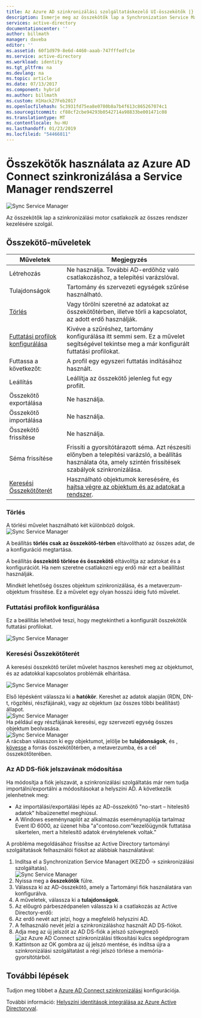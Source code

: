 ```yaml
---
title: Az Azure AD szinkronizálási szolgáltatáskezelő UI-összekötők |} A Microsoft Docs
description: Ismerje meg az összekötők lap a Synchronization Service Managert, az Azure AD Connect.
services: active-directory
documentationcenter: ''
author: billmath
manager: daveba
editor: ''
ms.assetid: 60f1d979-8e6d-4460-aaab-747fffedfc1e
ms.service: active-directory
ms.workload: identity
ms.tgt_pltfrm: na
ms.devlang: na
ms.topic: article
ms.date: 07/13/2017
ms.component: hybrid
ms.author: billmath
ms.custom: H1Hack27Feb2017
ms.openlocfilehash: 5c3931fd75ea8e0780b8a7b4f613c865267074c1
ms.sourcegitcommit: cf88cf2cbe94293b0542714a98833be001471c08
ms.translationtype: MT
ms.contentlocale: hu-HU
ms.lasthandoff: 01/23/2019
ms.locfileid: "54466811"
---
```

# <a name="using-connectors-with-the-azure-ad-connect-sync-service-manager"></a>Összekötők használata az Azure AD Connect szinkronizálása a Service Manager rendszerrel

![Sync Service Manager](./media/how-to-connect-sync-service-manager-ui-connectors/connectors.png)

Az összekötők lap a szinkronizálási motor csatlakozik az összes rendszer kezelésére szolgál.

## <a name="connector-actions"></a>Összekötő-műveletek
| Műveletek | Megjegyzés |
| --- | --- |
| Létrehozás |Ne használja. További AD-erdőhöz való csatlakozáshoz, a telepítési varázslóval. |
| Tulajdonságok |Tartomány és szervezeti egységek szűrése használható. |
| [Törlés](#delete) |Vagy törölni szeretné az adatokat az összekötőtérben, illetve törli a kapcsolatot, az adott erdő használják. |
| [Futtatási profilok konfigurálása](#configure-run-profiles) |Kivéve a szűréshez, tartomány konfigurálása itt semmi sem. Ez a művelet segítségével tekintse meg a már konfigurált futtatási profilokat. |
| Futtassa a következőt: |A profil egy egyszeri futtatás indításához használt. |
| Leállítás |Leállítja az összekötő jelenleg fut egy profilt. |
| Összekötő exportálása |Ne használja. |
| Összekötő importálása |Ne használja. |
| Összekötő frissítése |Ne használja. |
| Séma frissítése |Frissíti a gyorsítótárazott séma. Azt részesíti előnyben a telepítési varázsló, a beállítás használata óta, amely szintén frissítések szabályok szinkronizálása. |
| [Keresési Összekötőterét](#search-connector-space) |Használható objektumok keresésére, és [hajtsa végre az objektum és az adatokat a rendszer](#follow-an-object-and-its-data-through-the-system). |

### <a name="delete"></a>Törlés
A törlési művelet használható két különböző dolgok.  
![Sync Service Manager](./media/how-to-connect-sync-service-manager-ui-connectors/connectordelete.png)

A beállítás **törlés csak az összekötő-térben** eltávolítható az összes adat, de a konfiguráció megtartása.

A beállítás **összekötő törlése és összekötő** eltávolítja az adatokat és a konfigurációt. Ha nem szeretne csatlakozni egy erdő már ezt a beállítást használják.

Mindkét lehetőség összes objektum szinkronizálása, és a metaverzum-objektum frissítése. Ez a művelet egy olyan hosszú ideig futó művelet.

### <a name="configure-run-profiles"></a>Futtatási profilok konfigurálása
Ez a beállítás lehetővé teszi, hogy megtekintheti a konfigurált összekötők futtatási profilokat.

![Sync Service Manager](./media/how-to-connect-sync-service-manager-ui-connectors/configurerunprofiles.png)

### <a name="search-connector-space"></a>Keresési Összekötőterét
A keresési összekötő terület művelet hasznos keresheti meg az objektumot, és az adatokkal kapcsolatos problémák elhárítása.

![Sync Service Manager](./media/how-to-connect-sync-service-manager-ui-connectors/cssearch.png)

Első lépésként válassza ki a **hatókör**. Kereshet az adatok alapján (RDN, DN-t, rögzítési, részfájának), vagy az objektum (az összes többi beállítást) állapot.  
![Sync Service Manager](./media/how-to-connect-sync-service-manager-ui-connectors/cssearchscope.png)  
Ha például egy részfájának keresési, egy szervezeti egység összes objektum beolvasása.  
![Sync Service Manager](./media/how-to-connect-sync-service-manager-ui-connectors/cssearchsubtree.png)  
A rácsban válasszon ki egy objektumot, jelölje be **tulajdonságok**, és [, kövesse](tshoot-connect-object-not-syncing.md) a forrás összekötőtérben, a metaverzumba, és a cél összekötőterében.

### <a name="changing-the-ad-ds-account-password"></a>Az AD DS-fiók jelszavának módosítása
Ha módosítja a fiók jelszavát, a szinkronizálási szolgáltatás már nem tudja importálni/exportálni a módosításokat a helyszíni AD.   A következők jelenhetnek meg:

- Az importálási/exportálási lépés az AD-összekötő "no-start – hitelesítő adatok" hibaüzenettel meghiúsul.
- A Windows eseménynaplót az alkalmazás eseménynaplója tartalmaz Event ID 6000, az üzenet hiba "a"contoso.com"kezelőügynök futtatása sikertelen, mert a hitelesítő adatok érvénytelenek voltak."

A probléma megoldásához frissítse az Active Directory tartományi szolgáltatások felhasználói fiókot az alábbiak használatával:


1. Indítsa el a Synchronization Service Managert (KEZDŐ → szinkronizálási szolgáltatás).
</br>![Sync Service Manager](./media/how-to-connect-sync-service-manager-ui-connectors/startmenu.png)
2. Nyissa meg a **összekötők** fülre.
3. Válassza ki az AD-összekötő, amely a Tartományi fiók használatára van konfigurálva.
4. A műveletek, válassza ki a **tulajdonságok**.
5. Az előugró párbeszédpanelen válassza ki a csatlakozás az Active Directory-erdő:
6. Az erdő nevét azt jelzi, hogy a megfelelő helyszíni AD.
7. A felhasználó nevét jelzi a szinkronizáláshoz használt AD DS-fiókot.
8. Adja meg az új jelszót az AD DS-fiók a jelszó szövegmező ![az Azure AD Connect szinkronizálási titkosítási kulcs segédprogram](./media/how-to-connect-sync-service-manager-ui-connectors/key6.png)
9. Kattintson az OK gombra az új jelszó mentése, és indítsa újra a szinkronizálási szolgáltatást a régi jelszó törlése a memória-gyorsítótárból.



## <a name="next-steps"></a>További lépések
Tudjon meg többet a [Azure AD Connect szinkronizálási](how-to-connect-sync-whatis.md) konfigurációja.

További információ: [Helyszíni identitások integrálása az Azure Active Directoryval](whatis-hybrid-identity.md).
